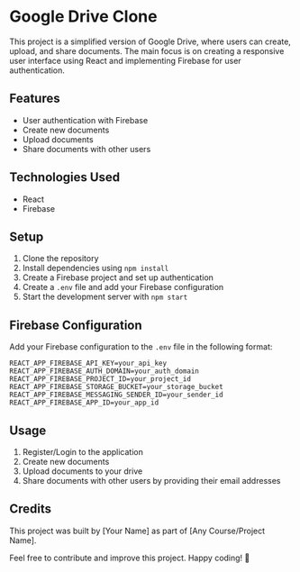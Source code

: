 # Google Drive Clone

This project is a simplified version of Google Drive, where users can create, upload, and share documents. The main focus is on creating a responsive user interface using React and implementing Firebase for user authentication.

## Features
- User authentication with Firebase
- Create new documents
- Upload documents
- Share documents with other users

## Technologies Used
- React
- Firebase

## Setup
1. Clone the repository
2. Install dependencies using `npm install`
3. Create a Firebase project and set up authentication
4. Create a `.env` file and add your Firebase configuration
5. Start the development server with `npm start`

## Firebase Configuration
Add your Firebase configuration to the `.env` file in the following format:

```
REACT_APP_FIREBASE_API_KEY=your_api_key
REACT_APP_FIREBASE_AUTH_DOMAIN=your_auth_domain
REACT_APP_FIREBASE_PROJECT_ID=your_project_id
REACT_APP_FIREBASE_STORAGE_BUCKET=your_storage_bucket
REACT_APP_FIREBASE_MESSAGING_SENDER_ID=your_sender_id
REACT_APP_FIREBASE_APP_ID=your_app_id
```

## Usage
1. Register/Login to the application
2. Create new documents
3. Upload documents to your drive
4. Share documents with other users by providing their email addresses

## Credits
This project was built by [Your Name] as part of [Any Course/Project Name].

Feel free to contribute and improve this project. Happy coding! 🚀
